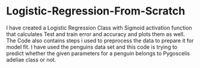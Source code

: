 # Logistic-Regression-From-Scratch
I have created a Logistic Regression Class with Sigmoid activation function that calculates Test and train error and accuracy and plots them as well. The Code also contains steps i used to preprocess the data to prepare it for model fit.
I have used the penguins data set and this code is trying to predict whether the given parameters for a penguin belongs to Pygoscelis adeliae class or not.
